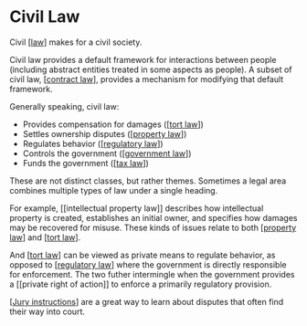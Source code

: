 # Civil Law

Civil [[law]] makes for a civil society.

Civil law provides a default framework for interactions between people (including abstract entities treated in some aspects as people).
A subset of civil law, [[contract law]], provides a mechanism for modifying that default framework.

Generally speaking, civil law:
- Provides compensation for damages ([[tort law]])
- Settles ownership disputes ([[property law]])
- Regulates behavior ([[regulatory law]])
- Controls the government ([[government law]])
- Funds the government ([[tax law]])

These are not distinct classes, but rather themes.
Sometimes a legal area combines multiple types of law under a single heading.

For example, [[intellectual property law]] describes how intellectual property is created, establishes an initial owner, and specifies how damages may be recovered for misuse.
These kinds of issues relate to both [[property law]] and [[tort law]].

And [[tort law]] can be viewed as private means to regulate behavior, as opposed to [[regulatory law]] where the government is directly responsible for enforcement.
The two futher intermingle when the government provides a [[private right of action]] to enforce a primarily regulatory provision.

[[Jury instructions]] are a great way to learn about disputes that often find their way into court.

[//begin]: # "Autogenerated link references for markdown compatibility"
[law]: law.md "Law"
[contract law]: contract-law.md "Contract Law"
[tort law]: tort-law.md "Tort Law"
[property law]: property-law.md "Property Law"
[regulatory law]: regulatory-law.md "Regulatory Law"
[government law]: government-law.md "Government Law"
[tax law]: tax-law.md "Tax Law"
[Jury instructions]: jury-instructions.md "Jury Instructions"
[//end]: # "Autogenerated link references"